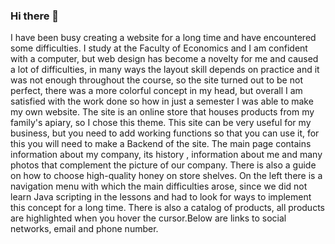 ### Hi there 👋
I have been busy creating a website for a long time and have encountered some difficulties. I study at the Faculty of Economics and I am confident with a computer, but web design has become a novelty for me
and caused a lot of difficulties, in many ways the layout skill depends on practice and it was not enough throughout the course, so the site turned out to be not perfect, there was a more colorful concept in my head,
but overall I am satisfied with the work done so how in just a semester I was able to make my own website.
	The site is an online store that houses products from my family's apiary, so I chose this theme. This site can be very useful for my business,
but you need to add working functions so that you can use it, for this you will need to make a Backend of the site. The main page contains information about my company, its history
, information about me and many photos that complement the picture of our company. There is also a guide on how to choose high-quality honey on store shelves. 
On the left there is a navigation menu with which the main difficulties arose, since we did not learn Java scripting in the lessons and had to look for ways to implement this concept for a long time. 
There is also a catalog of products, all products are highlighted when you hover the cursor.Below are links to social networks, email and phone number.
